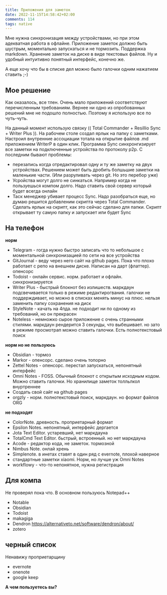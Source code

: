 ```yaml
---
title: Приложения для заметок
date: 2022-11-15T14:58:42+02:00
comments: 114
tags: native
---
```


Мне нужна синхронизация между устройствами, но при этом адекватная работа в офлайне. 
Приложение заметок должно быть шустрым, моментально запускаться и не тормозить.
Поддержка markdown. Хранение заметок на диске в виде текстовых файлов. 
Ну и удобный интуитивно понятный интерфейс, конечно же. 

А еще хочу что бы в списке дел можно было галочки одним нажатием ставить ;-)

## Мое решение
Как оказалось, все тлен. Очень мало приложений соответствуют перечисленным требованиям.
Вернее ни одно из опробованных решений мне не подошло полностью. Поэтому я использую все по чуть-чуть. 

На данный момент использую связку (( Total Commander + Resillio Sync + Writer Plus )). На рабочем столе создал ярлык на папку с заметками. Настроил внутренние ассоциации тотала на открытие файлов .md приложением WriterP в один клик. Программа Sync синхронгизирует все заметки на подключенные устройства по протоколу p2p. С последним бывают проблемы: 
- перезапись когда отредактировал одну и ту же заметку на двух устройствах. Решением может быть дробить болшьшие заметки на маленькие части. (Или разруливать через git. Но это перебор уже)
- Усройства могут долго не синкаться. Например когда не пользуешься компом долго. Надо ставить свой сервер который будет всегда онлайн
- Таск менеджер убивает процесс Sync. Надо разобраться еще, но думаю решится добавленим скрипта через Total Commander. Сделать ярлык на скрипт, как это сейчас сделано для папки. Скрипт открывает ту самую папку и запускает или будет Sync


## На телефон
**норм**
- Telegram - rогда нужно быстро записать что то небольшое с моментальной синхронизацией по сети на все устройства
- GitJournal - веду через него сайт на github pages. Пока что плохо работает с репо на внешнем диске. Написан на дарт (флаттер). опенсорс
- Todoist - онлайн сервис. норм. работает и офлайн. синхронизируется
- Writer Plus - быстрый блокнот без излишеств. маркдаун подсвечивается только в режиме редактирогвания. галочки не поддерждивает, но можно в списках менять минус на плюс. нельзя заменить папку сохранения на диск
- StyleNote - качать на 4пда. не подходит ни по одному из требований, но он прекрасен
- Noteless - немножко сырое приложение с очень странными стилями. маркдаун рендерится 3 секунды, что выбешивает. но зато в режиме просмотрап можно ставить галочки. Есть полнотекстовый поиск

**норм но не пользуюсь**
- Obsidian - тормоз
- Markor - опенсорс. сделано очень топорно
- Zettel Notes - опенсорс. перестал запускаться, непонятный интерфейс
- Omni Notes - FOSS. Обычный блокнот с открытым исходным кодом. Можно ставить галочки. Но хранилище заметок толльлкол внуртреннее
- Создать свой сайт на github pages
- orgzly - норм. полнотекстовый поиск, маркдаун. но формат файлов ORG


**не подходят**
- ColorNote. древность. проприетарный формат
- Epsilon Notes. непонятный, интерфейс дергается
- Jota Text Editor. устаревший, нет маркдауна
- TotalCmd Text Editor. бьстрый, встроенный. но нет маркдауна
- Acode - редактор кода, не заметок. тормозной 
- Nimbus Note. онлай хрень
- Simplenote. в  инетах ставят в один ряд с evernote, плохой наверное
- стандартные заметки xiaomi. Норм, но лучше уж Omni Notes
- workflowy - что-то непонятное, нужна регистрация


## Для компа
Не проверял пока что. В основном пользуюсь Notepad++
- Notable
- Obsidian
- Todoist
- makagiga
- Dendron <https://alternativeto.net/software/dendron/about/>
- zotero

## черный список
Ненавижу проприетарщину
- evernote
- onenote
- google keep


**А чем пользуетесь вы?**
